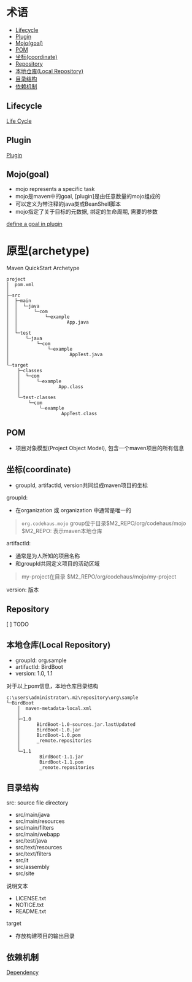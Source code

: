 # 术语

- [Lifecycle](#lifecycle)
- [Plugin](#plugin)
- [Mojo(goal)](#mojogoal)
- [POM](#pom)
- [坐标(coordinate)](#坐标coordinate)
- [Repository](#repository)
- [本地仓库(Local Repository)](#本地仓库local-repository)
- [目录结构](#目录结构)
- [依赖机制](#依赖机制)

## Lifecycle

[Life Cycle](maven-lifecycle.md)

## Plugin

[Plugin](maven-plugin.md)

## Mojo(goal)

- mojo represents a specific task
- mojo是maven中的goal, [plugin]是由任意数量的mojo组成的
- 可以定义为带注释的java类或BeanShell脚本
- mojo指定了关于目标的元数据, 绑定的生命周期, 需要的参数

[define a goal in plugin](maven-custom-plugin.md#simple-mojo-class)

# 原型(archetype)

Maven QuickStart Archetype

```shell
project
│  pom.xml
│
├─src
│  ├─main
│  │  └─java
│  │      └─com
│  │          └─example
│  │                  App.java
│  │
│  └─test
│      └─java
│          └─com
│              └─example
│                      AppTest.java
│
└─target
    ├─classes
    │  └─com
    │      └─example
    │              App.class
    │
    └─test-classes
        └─com
            └─example
                    AppTest.class
```


## POM

- 项目对象模型(Project Object Model), 包含一个maven项目的所有信息

## 坐标(coordinate)

- groupId, artifactId, version共同组成maven项目的坐标

groupId:

- 在organization 或 organization 中通常是唯一的

> `org.codehaus.mojo` group位于目录$M2_REPO/org/codehaus/mojo
> $M2_REPO: 表示maven本地仓库

artifactId: 

- 通常是为人所知的项目名称
- 和groupId共同定义项目的活动区域

> my-project在目录 $M2_REPO/org/codehaus/mojo/my-project

version: 版本

## Repository

[ ] TODO

## 本地仓库(Local Repository)

- groupId: org.sample
- artifactId: BirdBoot
- version: 1.0, 1.1

对于以上pom信息，本地仓库目录结构

```
c:\users\administrator\.m2\repository\org\sample
└─BirdBoot
    │  maven-metadata-local.xml
    │
    ├─1.0
    │      BirdBoot-1.0-sources.jar.lastUpdated
    │      BirdBoot-1.0.jar
    │      BirdBoot-1.0.pom
    │      _remote.repositories
    │
    └─1.1
            BirdBoot-1.1.jar
            BirdBoot-1.1.pom
            _remote.repositories
```

## 目录结构

src: source file directory

- src/main/java
- src/main/resources
- src/main/filters
- src/main/webapp
- src/test/java
- src/text/resources
- src/text/filters
- src/it
- src/assembly
- src/site

说明文本

- LICENSE.txt
- NOTICE.txt
- README.txt

target

- 存放构建项目的输出目录

## 依赖机制

[Dependency](maven-dependency-mechanism.md)

